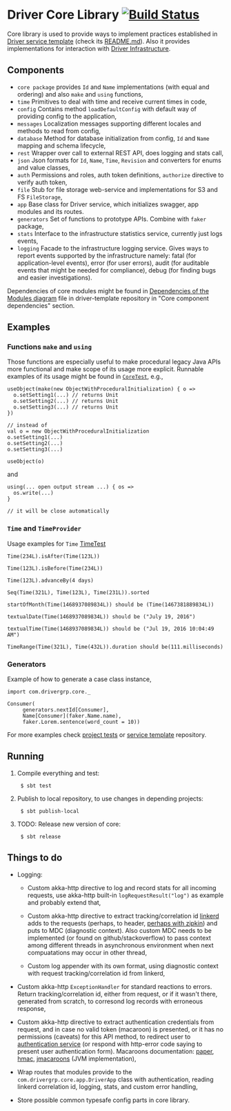 # Driver Core Library [![Build Status](https://travis-ci.com/drivergroup/driver-core.svg?token=sarWaLdsCrympszs6TRy&branch=master)](https://travis-ci.com/drivergroup/driver-core)

Core library is used to provide ways to implement practices established in [Driver service template](http://github.com/drivergroup/driver-template) (check its [README.md](https://github.com/drivergroup/driver-template/blob/master/README.md)). Also it provides implementations for interaction with [Driver Infrastructure](https://drive.google.com/a/drivergrp.com/folderview?id=0BxKLZIfIpO8SOUdaRWtINzMxcE0&usp=sharing_eid&ts=578fbc14).

## Components

 * `core package` provides `Id` and `Name` implementations (with equal and ordering) and also `make` and `using` functions,
 * `time` Primitives to deal with time and receive current times in code,
 * `config` Contains method `loadDefaultConfig` with default way of providing config to the application,
 * `messages` Localization messages supporting different locales and methods to read from config,
 * `database` Method for database initialization from config, `Id` and `Name` mapping and schema lifecycle,
 * `rest` Wrapper over call to external REST API, does logging and stats call,
 * `json` Json formats for `Id`, `Name`, `Time`, `Revision` and converters for enums and value classes,
 * `auth` Permissions and roles, auth token definitions, `authorize` directive to verify auth token,
 * `file` Stub for file storage web-service and implementations for S3 and FS `FileStorage`,
 * `app` Base class for Driver service, which initializes swagger, app modules and its routes.
 * `generators` Set of functions to prototype APIs. Combine with `faker` package,
 * `stats` Interface to the infrastructure statistics service, currently just logs events,
 * `logging` Facade to the infrastructure logging service. Gives ways to report events supported by the infrastructure namely: fatal (for application-level events), error (for user errors), audit (for auditable events that might be needed for compliance), debug (for finding bugs and easier investigations).

Dependencies of core modules might be found in [Dependencies of the Modules diagram](https://github.com/drivergroup/driver-template/blob/master/Modules%20dependencies.pdf) file in driver-template repository in "Core component dependencies" section.

## Examples

### Functions `make` and `using`
Those functions are especially useful to make procedural legacy Java APIs more functional and make scope of its usage more explicit. Runnable examples of its usage might be found in [`CoreTest`](https://github.com/drivergroup/driver-core/blob/master/src/test/scala/com/drivergrp/core/CoreTest.scala), e.g.,

    useObject(make(new ObjectWithProceduralInitialization) { o =>
      o.setSetting1(...) // returns Unit
      o.setSetting2(...) // returns Unit
      o.setSetting3(...) // returns Unit
    })

    // instead of
    val o = new ObjectWithProceduralInitialization
    o.setSetting1(...)
    o.setSetting2(...)
    o.setSetting3(...)

    useObject(o)

and

    using(... open output stream ...) { os =>
      os.write(...)
    }

    // it will be close automatically


### `Time` and `TimeProvider`

Usage examples for `Time` [TimeTest](https://github.com/drivergroup/driver-core/blob/master/src/test/scala/com/drivergrp/core/TimeTest.scala)

    Time(234L).isAfter(Time(123L))

    Time(123L).isBefore(Time(234L))

    Time(123L).advanceBy(4 days)

    Seq(Time(321L), Time(123L), Time(231L)).sorted

    startOfMonth(Time(1468937089834L)) should be (Time(1467381889834L))

    textualDate(Time(1468937089834L)) should be ("July 19, 2016")

    textualTime(Time(1468937089834L)) should be ("Jul 19, 2016 10:04:49 AM")

    TimeRange(Time(321L), Time(432L)).duration should be(111.milliseconds)


### Generators
Example of how to generate a case class instance,

    import com.drivergrp.core._

    Consumer(
         generators.nextId[Consumer],
         Name[Consumer](faker.Name.name),
         faker.Lorem.sentence(word_count = 10))


For more examples check [project tests](https://github.com/drivergroup/driver-core/blob/master/src/test/scala/com/drivergrp/core/) or [service template](http://github.com/drivergroup/driver-template) repository.

## Running

1. Compile everything and test:

        $ sbt test

2. Publish to local repository, to use changes in depending projects:

        $ sbt publish-local

3. TODO: Release new version of core:

        $ sbt release

## Things to do

 * Logging:

    * Custom akka-http directive to log and record stats for all incoming requests, use akka-http built-in `logRequestResult("log")` as example and probably extend that,

    * Custom akka-http directive to extract tracking/correlation id [linkerd](https://linkerd.io) adds to the requests (perhaps, to header, [perhaps with zipkin](https://linkerd.io/doc/0.7.1/linkerd/tracer/)) and puts to MDC (diagnostic context). Also custom MDC needs to be implemented (or found on github/stackoverflow) to pass context among different threads in asynchronous environment when next compuatations may occur in other thread,

    * Custom log appender with its own format, using diagnostic context with request tracking/correlation id from linkerd,

 * Custom akka-http `ExceptionHandler` for standard reactions to errors. Return tracking/correlation id, either from request, or if it wasn't there, generated from scratch, to corresond log records with erroneous response,

 * Custom akka-http directive to extract authentication credentials from request, and in case no valid token (macaroon) is presented, or it has no permissions (caveats) for this API method, to redirect user to [authentication service](https://docs.google.com/a/drivergrp.com/document/d/19a0BkZIlvYTpc9BKsf3oiAyHDmBQuKwCoTEzk9O9bUo/edit?usp=sharing_eid&ts=578824c7) (or respond with http-error code saying to present user authentication form). Macaroons documentation: [paper](http://static.googleusercontent.com/media/research.google.com/en//pubs/archive/41892.pdf), [hmac](https://en.wikipedia.org/wiki/Hash-based_message_authentication_code), [jmacaroons](https://github.com/nitram509/jmacaroons) (JVM implementation),

 * Wrap routes that modules provide to the `com.drivergrp.core.app.DriverApp` class with authentication, reading linkerd correlation id, logging, stats, and custom error handling,

 * Store possible common typesafe config parts in core library.
